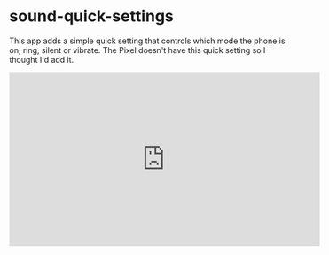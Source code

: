 # sound-quick-settings
This app adds a simple quick setting that controls which mode the phone is on, ring, silent or vibrate.
The Pixel doesn't have this quick setting so I thought I'd add it.

<iframe width="560" height="315"
src="https://www.youtube.com/embed/X_UN7yV5LCI" 
frameborder="0" 
allow="accelerometer; autoplay; encrypted-media; gyroscope; picture-in-picture" 
allowfullscreen></iframe>

